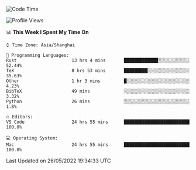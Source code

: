 <!--START_SECTION:waka-->
![Code Time](http://img.shields.io/badge/Code%20Time-1%2C358%20hrs%2013%20mins-blue)

![Profile Views](http://img.shields.io/badge/Profile%20Views-50-blue)

📊 **This Week I Spent My Time On** 

```text
⌚︎ Time Zone: Asia/Shanghai

💬 Programming Languages: 
Rust                     13 hrs 4 mins       █████████████░░░░░░░░░░░░   52.44% 
TeX                      8 hrs 53 mins       █████████░░░░░░░░░░░░░░░░   35.63% 
Other                    1 hr 3 mins         █░░░░░░░░░░░░░░░░░░░░░░░░   4.23% 
BibTeX                   49 mins             ░░░░░░░░░░░░░░░░░░░░░░░░░   3.32% 
Python                   26 mins             ░░░░░░░░░░░░░░░░░░░░░░░░░   1.8%

🔥 Editors: 
VS Code                  24 hrs 55 mins      █████████████████████████   100.0%

💻 Operating System: 
Mac                      24 hrs 55 mins      █████████████████████████   100.0%

```


 Last Updated on 26/05/2022 19:34:33 UTC
<!--END_SECTION:waka-->

